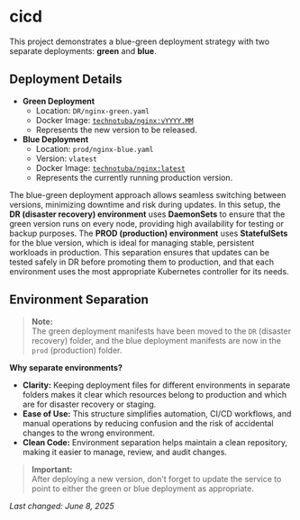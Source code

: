# cicd

This project demonstrates a blue-green deployment strategy with two separate deployments: **green** and **blue**.

## Deployment Details

- **Green Deployment**
  - Location: `DR/nginx-green.yaml`
  - Docker Image: [`technotuba/nginx:vYYYY.MM`](https://hub.docker.com/r/technotuba/nginx/tags)
  - Represents the new version to be released.
- **Blue Deployment**
  - Location: `prod/nginx-blue.yaml`
  - Version: `vlatest`
  - Docker Image: [`technotuba/nginx:latest`](https://hub.docker.com/r/technotuba/nginx/tags)
  - Represents the currently running production version.

The blue-green deployment approach allows seamless switching between versions, minimizing downtime and risk during updates. In this setup, the **DR (disaster recovery) environment** uses **DaemonSets** to ensure that the green version runs on every node, providing high availability for testing or backup purposes. The **PROD (production) environment** uses **StatefulSets** for the blue version, which is ideal for managing stable, persistent workloads in production. This separation ensures that updates can be tested safely in DR before promoting them to production, and that each environment uses the most appropriate Kubernetes controller for its needs.

## Environment Separation

> **Note:**  
> The green deployment manifests have been moved to the `DR` (disaster recovery) folder, and the blue deployment manifests are now in the `prod` (production) folder.

**Why separate environments?**
- **Clarity:** Keeping deployment files for different environments in separate folders makes it clear which resources belong to production and which are for disaster recovery or staging.
- **Ease of Use:** This structure simplifies automation, CI/CD workflows, and manual operations by reducing confusion and the risk of accidental changes to the wrong environment.
- **Clean Code:** Environment separation helps maintain a clean repository, making it easier to manage, review, and audit changes.

> **Important:**  
> After deploying a new version, don't forget to update the service to point to either the green or blue deployment as appropriate.

_Last changed: June 8, 2025_